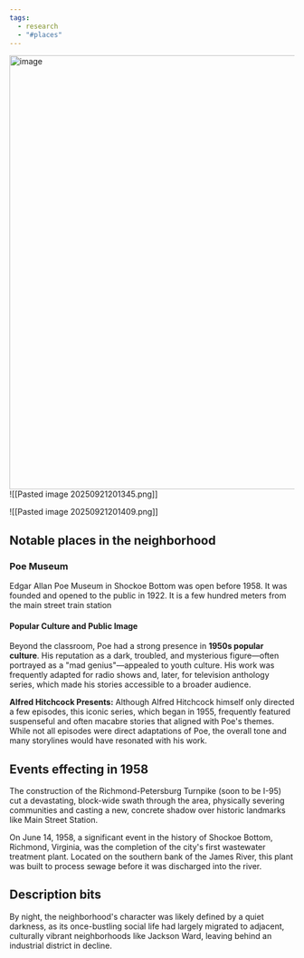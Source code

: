 ```yaml
---
tags:
  - research
  - "#places"
---
```

<img width="1104" height="766" alt="image" src="https://github.com/user-attachments/assets/92f7ffa7-a4f7-468e-9195-07214a237d39" />
![[Pasted image 20250921201345.png]]

![[Pasted image 20250921201409.png]]


## Notable places in the neighborhood

### Poe Museum

Edgar Allan Poe Museum in Shockoe Bottom was open before 1958. It was founded and opened to the public in 1922. It is a few hundred meters from the main street train station
#### **Popular Culture and Public Image**

Beyond the classroom, Poe had a strong presence in **1950s popular culture**. His reputation as a dark, troubled, and mysterious figure—often portrayed as a "mad genius"—appealed to youth culture. His work was frequently adapted for radio shows and, later, for television anthology series, which made his stories accessible to a broader audience.

**Alfred Hitchcock Presents:** Although Alfred Hitchcock himself only directed a few episodes, this iconic series, which began in 1955, frequently featured suspenseful and often macabre stories that aligned with Poe's themes. While not all episodes were direct adaptations of Poe, the overall tone and many storylines would have resonated with his work.


## Events effecting in 1958

The construction of the Richmond-Petersburg Turnpike (soon to be I-95) cut a devastating, block-wide swath through the area, physically severing communities and casting a new, concrete shadow over historic landmarks like Main Street Station.

On June 14, 1958, a significant event in the history of Shockoe Bottom, Richmond, Virginia, was the completion of the city's first wastewater treatment plant. Located on the southern bank of the James River, this plant was built to process sewage before it was discharged into the river.



## Description bits

By night, the neighborhood's character was likely defined by a quiet darkness, as its once-bustling social life had largely migrated to adjacent, culturally vibrant neighborhoods like Jackson Ward, leaving behind an industrial district in decline.

